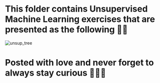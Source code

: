 # This folder contains Unsupervised Machine Learning exercises that are presented as the following 🤩🤩
![unsup_tree](https://github.com/lamia-datalover/Unsupervised_Machine_Learning/assets/145395677/05ad8a3a-1ca4-4170-82ca-5dd705b123d4)
# Posted with love and never forget to always stay curious 💖💖💖
